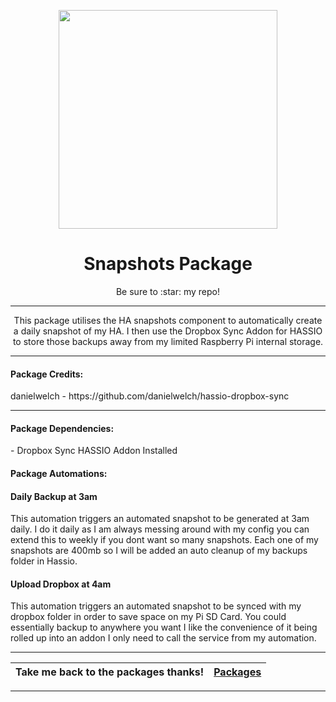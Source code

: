 <p align="center">
  <img src="https://github.com/JamesMcCarthy79/Home-Assistant-Config/blob/master/HA%20Pics/Snapshots.jpg" width="350"/>
</p>
<h1 align="center">Snapshots Package</h1>
<p align="center">Be sure to :star: my repo!</p>
<hr *** </hr>
<p align="center">This package utilises the HA snapshots component to automatically create a daily snapshot of my HA. I then use the Dropbox Sync Addon for HASSIO to store those backups away from my limited Raspberry Pi internal storage.</p>
<hr --- </hr> 

<h4 align="left">Package Credits:</h4>
<p align="left">danielwelch - https://github.com/danielwelch/hassio-dropbox-sync</br>

<hr --- </hr>

<h4 align="left">Package Dependencies:</h4>
<p align="left">- Dropbox Sync HASSIO Addon Installed</br>
<h4 align="left">Package Automations:</h4>
<h4 align="left">Daily Backup at 3am</h4>
<p align="left">This automation triggers an automated snapshot to be generated at 3am daily. I do it daily as I am always messing around with my config you can extend this to weekly if you dont want so many snapshots. Each one of my snapshots are 400mb so I will be added an auto cleanup of my backups folder in Hassio.</p>
<h4 align="left">Upload Dropbox at 4am</h4>
<p align="left">This automation triggers an automated snapshot to be synced with my dropbox folder in order to save space on my Pi SD Card. You could essentially backup to anywhere you want I like the convenience of it being rolled up into an addon I only need to call the service from my automation.</p>
<hr --- </hr>

| Take me back to the packages thanks!| [Packages](https://github.com/JamesMcCarthy79/Home-Assistant-Config/tree/master/config/packages) | 
| --- | --- |

<hr --- </hr>
